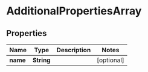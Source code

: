 

# AdditionalPropertiesArray


## Properties

Name | Type | Description | Notes
------------ | ------------- | ------------- | -------------
**name** | **String** |  |  [optional]



